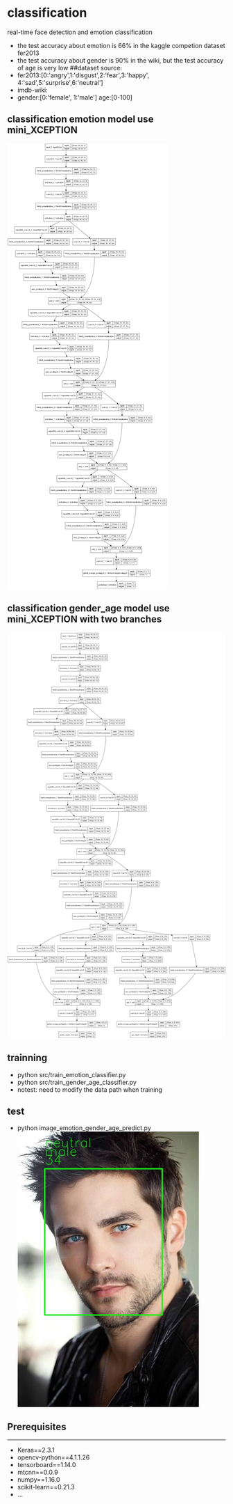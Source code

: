 # classification
real-time face detection and emotion classification
* the test accuracy about emotion is 66% in the kaggle competion dataset fer2013
* the test accuracy about gender is 90% in the wiki, but the test accuracy of age is very low
 ##dataset source:
 * fer2013:[0:'angry',1:'disgust',2:'fear',3:'happy', 4:'sad',5:'surprise',6:'neutral']
 * imdb-wiki: 
 * gender:[0:'female', 1:'male']   age:[0-100]
 
 ## classification emotion model use mini_XCEPTION
 ![mini_Xception](nets_plot/mini_XCEPTION.png)
 ## classification gender_age model use mini_XCEPTION with two branches
 ![mini_Xception](nets_plot/gender_age_XCEPTION.png)
 
 ## trainning
 * python src/train_emotion_classifier.py
 * python src/train_gender_age_classifier.py
 * notest: need to modify the data path when training
 
 ## test
 * python image_emotion_gender_age_predict.py
![result](test_image/test10_result.jpg)
 
 ## Prerequisites
-------------
* Keras==2.3.1
* opencv-python==4.1.1.26
* tensorboard==1.14.0
* mtcnn==0.0.9
* numpy==1.16.0
* scikit-learn==0.21.3
* ...

